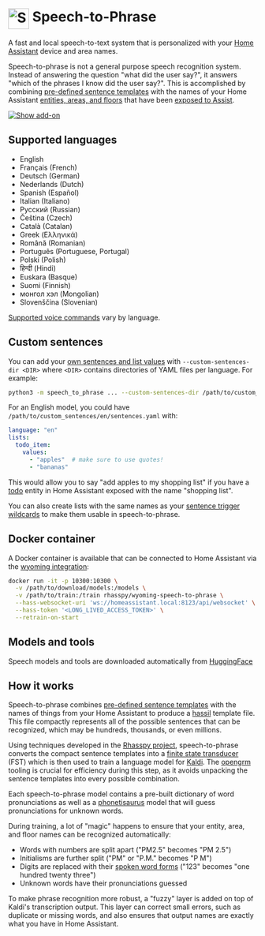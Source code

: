 <h1>
  <img src="icon.png" alt="Speech-to-phrase logo" height="42" align="top">
  Speech-to-Phrase
</h1>

A fast and local speech-to-text system that is personalized with your [Home Assistant](https://www.home-assistant.io/) device and area names.

Speech-to-phrase is not a general purpose speech recognition system. Instead of answering the question "what did the user say?", it answers "which of the phrases I know did the user say?".
This is accomplished by combining [pre-defined sentence templates](speech_to_phrase/sentences) with the names of your Home Assistant [entities, areas, and floors](https://www.home-assistant.io/getting-started/concepts-terminology/) that have been [exposed to Assist](https://www.home-assistant.io/voice_control/voice_remote_expose_devices/).

[![Show add-on](https://my.home-assistant.io/badges/supervisor_addon.svg)](https://my.home-assistant.io/redirect/supervisor_addon/?addon=core_speech-to-phrase)

## Supported languages

- English
- Français (French)
- Deutsch (German)
- Nederlands (Dutch)
- Spanish (Español)
- Italian (Italiano)
- Русский (Russian)
- Čeština (Czech)
- Català (Catalan)
- Greek (Ελληνικά)
- Română (Romanian)
- Português (Portuguese, Portugal)
- Polski (Polish)
- हिन्दी (Hindi)
- Euskara (Basque)
- Suomi (Finnish)
- монгол хэл (Mongolian)
- Slovenščina (Slovenian)

[Supported voice commands](SENTENCES.md) vary by language.

## Custom sentences

You can add your [own sentences and list values][custom_sentences] with `--custom-sentences-dir <DIR>` where `<DIR>` contains directories of YAML files per language. For example:

``` sh
python3 -m speech_to_phrase ... --custom-sentences-dir /path/to/custom_sentences
```

For an English model, you could have `/path/to/custom_sentences/en/sentences.yaml` with:

``` yaml
language: "en"
lists:
  todo_item:
    values:
      - "apples"  # make sure to use quotes!
      - "bananas"
```

This would allow you to say "add apples to my shopping list" if you have a [todo][] entity in Home Assistant exposed with the name "shopping list".

You can also create lists with the same names as your [sentence trigger wildcards][sentence_wildcards] to make them usable in speech-to-phrase.

## Docker container

A Docker container is available that can be connected to Home Assistant via the [wyoming integration][wyoming]:

``` sh
docker run -it -p 10300:10300 \
  -v /path/to/download/models:/models \
  -v /path/to/train:/train rhasspy/wyoming-speech-to-phrase \
  --hass-websocket-uri 'ws://homeassistant.local:8123/api/websocket' \
  --hass-token '<LONG_LIVED_ACCESS_TOKEN>' \
  --retrain-on-start
```

## Models and tools

Speech models and tools are downloaded automatically from [HuggingFace](https://huggingface.co/datasets/rhasspy/rhasspy-speech/tree/main)


## How it works

Speech-to-phrase combines [pre-defined sentence templates](speech_to_phrase/sentences) with the names of things from your Home Assistant to produce a [hassil](https://github.com/home-assistant/hassil) template file. This file compactly represents all of the possible sentences that can be recognized, which may be hundreds, thousands, or even millions.

Using techniques developed in the [Rhasspy project](https://rhasspy.readthedocs.io/en/latest/whitepaper/), speech-to-phrase converts the compact sentence templates into a [finite state transducer]((https://www.openfst.org)) (FST) which is then used to train a language model for [Kaldi](https://kaldi-asr.org/). The [opengrm](https://www.opengrm.org) tooling is crucial for efficiency during this step, as it avoids unpacking the sentence templates into every possible combination.

Each speech-to-phrase model contains a pre-built dictionary of word pronunciations as well as a [phonetisaurus](https://github.com/AdolfVonKleist/Phonetisaurus) model that will guess pronunciations for unknown words.

During training, a lot of "magic" happens to ensure that your entity, area, and floor names can be recognized automatically:

* Words with numbers are split apart ("PM2.5" becomes "PM 2.5")
* Initialisms are further split ("PM" or "P.M." becomes "P M")
* Digits are replaced with their [spoken word forms](https://github.com/rhasspy/unicode-rbnf) ("123" becomes "one hundred twenty three")
* Unknown words have their pronunciations guessed

To make phrase recognition more robust, a "fuzzy" layer is added on top of Kaldi's transcription output. This layer can correct small errors, such as duplicate or missing words, and also ensures that output names are exactly what you have in Home Assistant.


[custom_sentences]: https://www.home-assistant.io/voice_control/custom_sentences_yaml/#setting-up-sentences-in-the-config-directory
[todo]: https://www.home-assistant.io/integrations/todo
[sentence_wildcards]: https://www.home-assistant.io/docs/automation/trigger/#sentence-wildcards
[wyoming]: https://www.home-assistant.io/integrations/wyoming
